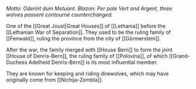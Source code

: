 _Motto: Oderint dum Metuant. Blazon: Per pale Vert and Argent, three wolves passent contourné counterchanged._

One of the [[Great Joust|Great Houses]] of [[Lethania]] before the [[Lethanian War of Separation]]. They used to be the ruling family of [[Fenwald]], ruling the province from the city of [[Görmerstein]].

After the war, the family merged with [[House Bern]] to form the joint [[House of Denris-Bern]], the ruling family of [[Polovina]], of which [[Grand-Duchess Adelheid Denris-Bern]] is its most influential member. 

They are known for keeping and riding direwolves, which may have originally come from [[Nichija-Zembla]].


